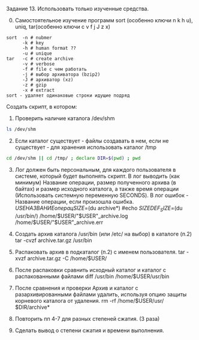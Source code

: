 Задание 13. Использовать только изученные средства. 

0. Самостоятельное изучение программ sort (особенно ключи n k h u), uniq, tar(особенно ключи c v f j J z x)
```
sort  -n # nubmer
      -k # key
      -h # human format ??
      -u # unique
tar   -c # create archive
      -v # verbose
      -f # file с чем работать
      -j # выбор архиватора (bzip2)
      -J # архиватор (xz)
      -z # gzip  
      -x # extract
sort - удаляет одинаковые строки идущие подряд
```
Создать скрипт, в котором:
1. Проверить наличие каталога /dev/shm
```bash
ls /dev/shm
```
2. Если каталог существует - файлы создавать в нем, если не существует - для хранения использовать каталог /tmp
```sh
cd /dev/shm || cd /tmp/ ; declare DIR=$(pwd) ; pwd
```
3. Лог должен быть персональным, для каждого пользователя в системе, который будет выполнять скрипт. В лог выводить (как минимум) Название операции, размер полученного архива (в байтах) и размер исходного каталога, а также время операции (Использовать системную переменную SECONDS). В лог ошибок - Название операции, если произошла ошибка.
$USEНАЗВАНИЕ операц
SIZE=$(du archive*) #echo $SIZE
DEF_SIZE=$(du /usr/bin/)
/home/$USER/"$USER"_archive.log 
/home/$USER/"$USER"_archive.err

5. Создать архив каталога /usr/bin (или /etc/ на выбор) в каталоге (п.2)
tar -cvzf archive.tar.gz /usr/bin
6. Распаковать архив в подкаталог (п.2) с именем пользователя.
tar -xvzf archive.tar.gz -C /home/$USER/
7. После распаковки сравнить исходный каталог и каталог с распакованными файлами
diff /usr/bin /home/$USER/usr/bin
8. После сравнения и проверки Архив и каталог с разархивированными файлами удалить, используя опцию защиты корневого каталога от удаления. 
rm -rf /home/$USER/usr/ $DIR/archive*
9. Повторить пп 4-7 для разных степеней сжатия. (3 раза)

10. Сделать вывод о степени сжатия и времени выполнения.
